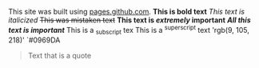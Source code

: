 This site was built using [pages.github.com](https://www.isikun.edu.tr/).
**This is bold text**
_This text is italicized_
~~This was mistaken text~~
	**This text is _extremely_ important**
***All this text is important***
This is a <sub>subscript</sub> tex
This is a <sup>superscript</sup> text
'rgb(9, 105, 218)'
`#0969DA
> Text that is a quote
